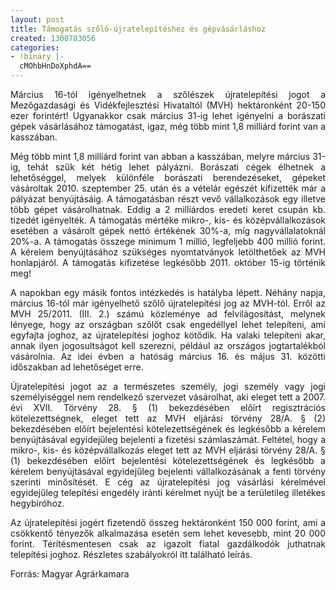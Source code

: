 ```yaml
---
layout: post
title: Támogatás szőlő-újratelepítéshez és gépvásárláshoz
created: 1300783056
categories:
- !binary |-
  cMOhbHnDoXphdA==
---
```

<p style="text-align: justify;">Március 16-tól igényelhetnek a szőlészek újratelepítési jogot a Mezőgazdasági és Vidékfejlesztési Hivataltól (MVH) hektáronként 20-150 ezer forintért! Ugyanakkor csak március 31-ig lehet igényelni a borászati gépek vásárlásához támogatást, igaz, még több mint 1,8 milliárd forint van a kasszában.&nbsp;</p><p style="text-align: justify;">Még több mint 1,8 milliárd forint van abban a kasszában, melyre március 31-ig, tehát szűk két hétig lehet pályázni. Borászati cégek élhetnek a lehetőséggel, melyek különféle borászati berendezéseket, gépeket vásároltak 2010. szeptember 25. után és a vételár egészét kifizették már a pályázat benyújtásáig. A támogatásban részt vevő vállalkozások egy illetve több gépet vásárolhatnak. Eddig a 2 milliárdos eredeti keret csupán kb. tizedét igényelték. A támogatás mértéke mikro-, kis- és középvállalkozások esetében a vásárolt gépek nettó értékének 30%-a, míg nagyvállalatoknál 20%-a. A támogatás összege minimum 1 millió, legfeljebb 400 millió forint. A kérelem benyújtásához szükséges nyomtatványok letölthetőek az MVH honlapjáról. A támogatás kifizetése legkésőbb 2011. október 15-ig történik meg!</p><p style="text-align: justify;">A napokban egy másik fontos intézkedés is hatályba lépett. Néhány napja, március 16-tól már igényelhető szőlő újratelepítési jog az MVH-tól. Erről az MVH 25/2011. (III. 2.) számú közleménye ad felvilágosítást, melynek lényege, hogy az országban szőlőt csak engedéllyel lehet telepíteni, ami egyfajta joghoz, az újratelepítési joghoz kötődik. Ha valaki telepíteni akar, annak ilyen jogosultságot kell szerezni, például az országos jogtartalékból vásárolnia. Az idei évben a hatóság március 16. és május 31. közötti időszakban ad lehetőséget erre.</p><p style="text-align: justify;">Újratelepítési jogot az a természetes személy, jogi személy vagy jogi személyiséggel nem rendelkező szervezet vásárolhat, aki eleget tett a 2007. évi XVII. Törvény 28. § (1) bekezdésében előírt regisztrációs kötelezettségnek, eleget tett az MVH eljárási törvény 28/A. § (2) bekezdésében előírt bejelentési kötelezettségének és legkésőbb a kérelem benyújtásával egyidejűleg bejelenti a fizetési számlaszámát. Feltétel, hogy a mikro-, kis- és középvállalkozás eleget tett az MVH eljárási törvény 28/A. § (1) bekezdésében előírt bejelentési kötelezettségének és legkésőbb a kérelem benyújtásával egyidejűleg bejelenti vállalkozásának a fenti törvény szerinti minősítését. E cég az újratelepítési jog vásárlási kérelmével egyidejűleg telepítési engedély iránti kérelmet nyújt be a területileg illetékes hegybíróhoz.&nbsp;</p><p style="text-align: justify;">Az újratelepítési jogért fizetendő összeg hektáronként 150 000 forint, ami a csökkentő tényezők alkalmazása esetén sem lehet kevesebb, mint 20 000 forint. Térítésmentesen csak az igazolt fiatal gazdálkodók juthatnak telepítési joghoz. Részletes szabályokról itt található leírás.</p><p style="text-align: justify;">Forrás: Magyar Agrárkamara</p>
